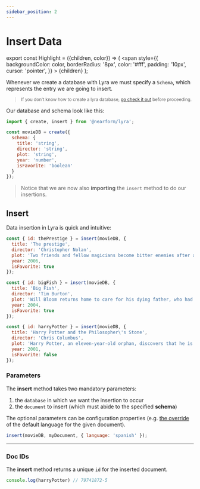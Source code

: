 ```yaml
---
sidebar_position: 2
---
```


# Insert Data

export const Highlight = ({children, color}) => (
  <span
    style={{
      backgroundColor: color,
      borderRadius: '8px',
      color: '#fff',
      padding: '10px',
      cursor: 'pointer',
    }}
    >
    {children}
  </span>
);

Whenever we create a database with Lyra we must specify a `Schema`, which represents the entry we are going to insert.

> <small>If you don't know how to create a lyra database, <a href="/usage/creating-a-new-lyra-instance">go check it out</a> before proceeding.</small>

Our database and schema look like this:

```js title="lyra.js"
import { create, insert } from '@nearform/lyra'; 

const movieDB = create({
  schema: {
    title: 'string',
    director: 'string',
    plot: 'string',
    year: 'number',
    isFavorite: 'boolean'
  }
});
```
> Notice that we are now also **importing** the `insert` method to do our insertions.

## Insert
Data insertion in Lyra is quick and intuitive:

```js title="lyra.js"
const { id: thePrestige } = insert(movieDB, {
  title: 'The prestige',
  director: 'Christopher Nolan',
  plot: 'Two friends and fellow magicians become bitter enemies after a sudden tragedy. As they devote themselves to this rivalry, they make sacrifices that bring them fame but with terrible consequences.',
  year: 2006,
  isFavorite: true
});

const { id: bigFish } = insert(movieDB, {
  title: 'Big Fish',
  director: 'Tim Burton',
  plot: 'Will Bloom returns home to care for his dying father, who had a penchant for telling unbelievable stories. After he passes away, Will tries to find out if his tales were really true.',
  year: 2004,
  isFavorite: true
});

const { id: harryPotter } = insert(movieDB, {
  title: 'Harry Potter and the Philosopher\'s Stone',
  director: 'Chris Columbus',
  plot: 'Harry Potter, an eleven-year-old orphan, discovers that he is a wizard and is invited to study at Hogwarts. Even as he escapes a dreary life and enters a world of magic, he finds trouble awaiting him.',
  year: 2001,
  isFavorite: false
});
```

### Parameters
The **insert** method takes two mandatory parameters: 

1. the `database` in which we want the insertion to occur
2. the `document` to insert (which must abide to the specified **schema**)

The optional parameters can be configuration properties (e.g. <a href="/usage/creating-a-new-lyra-instance#input-analyzer">the override</a> of the default language for the given document).

```js title="lyra.js"
insert(movieDB, myDocument, { language: 'spanish' });
```
<hr/>

### <Highlight color="#ff5b9b">Doc IDs</Highlight>

The **insert** method returns a unique `id` for the inserted document.
```js
console.log(harryPotter) // 79741872-5
```